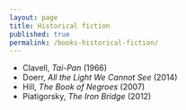 ```yaml
---
layout: page
title: Historical fiction
published: true
permalink: /books-historical-fiction/
---
```


* Clavell, _Tai-Pan_ (1966) 
* Doerr, _All the Light We Cannot See_ (2014) 
* Hill, _The Book of Negroes_ (2007) 
* Piatigorsky, _The Iron Bridge_ (2012) 
